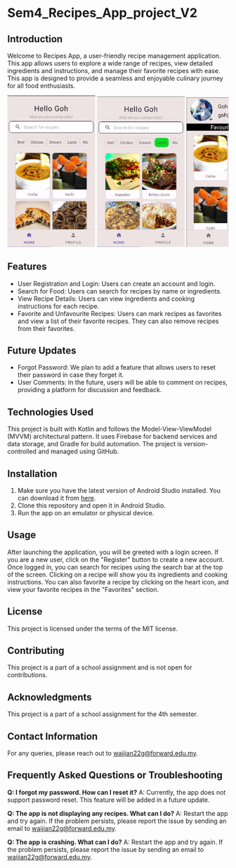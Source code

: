 # Sem4_Recipes_App_project_V2

## Introduction
Welcome to Recipes App, a user-friendly recipe management application. This app allows users to explore a wide range of recipes, view detailed ingredients and instructions, and manage their favorite recipes with ease. This app is designed to provide a seamless and enjoyable culinary journey for all food enthusiasts.

<div style="white-space: nowrap; overflow-x: auto;">
    <img src="./assets/homepage.png" alt="Home Page" style="width: 200px; height: auto; display: inline-block;">
    <img src="./assets/categories.png" alt="Categories Page" style="width: 200px; height: auto; display: inline-block;">
    <img src="./assets/profile.png" alt="Profile Page" style="width: 200px; height: auto; display: inline-block;">
    <img src="./assets/recipe_details.png" alt="Recipe Details Page" style="width: 200px; height: auto; display: inline-block;">
</div>

## Features

- User Registration and Login: Users can create an account and login.
- Search for Food: Users can search for recipes by name or ingredients.
- View Recipe Details: Users can view ingredients and cooking instructions for each recipe.
- Favorite and Unfavourite Recipes: Users can mark recipes as favorites and view a list of their favorite recipes. They can also remove recipes from their favorites.

## Future Updates

- Forgot Password: We plan to add a feature that allows users to reset their password in case they forget it.
- User Comments: In the future, users will be able to comment on recipes, providing a platform for discussion and feedback.

## Technologies Used

This project is built with Kotlin and follows the Model-View-ViewModel (MVVM) architectural pattern. It uses Firebase for backend services and data storage, and Gradle for build automation. The project is version-controlled and managed using GitHub.

## Installation

1. Make sure you have the latest version of Android Studio installed. You can download it from [here](https://developer.android.com/studio).
2. Clone this repository and open it in Android Studio.
3. Run the app on an emulator or physical device.

## Usage

After launching the application, you will be greeted with a login screen. If you are a new user, click on the "Register" button to create a new account. Once logged in, you can search for recipes using the search bar at the top of the screen. Clicking on a recipe will show you its ingredients and cooking instructions. You can also favorite a recipe by clicking on the heart icon, and view your favorite recipes in the "Favorites" section.

## License

This project is licensed under the terms of the MIT license.

## Contributing

This project is a part of a school assignment and is not open for contributions.

## Acknowledgments

This project is a part of a school assignment for the 4th semester.

## Contact Information

For any queries, please reach out to [waijian22g@forward.edu.my](mailto:waijian22g@forward.edu.my).

## Frequently Asked Questions or Troubleshooting

**Q: I forgot my password. How can I reset it?**
A: Currently, the app does not support password reset. This feature will be added in a future update.

**Q: The app is not displaying any recipes. What can I do?**
A: Restart the app and try again. If the problem persists, please report the issue by sending an email to [waijian22g@forward.edu.my](mailto:waijian22g@forward.edu.my).

**Q: The app is crashing. What can I do?**
A: Restart the app and try again. If the problem persists, please report the issue by sending an email to [waijian22g@forward.edu.my](mailto:waijian22g@forward.edu.my).
